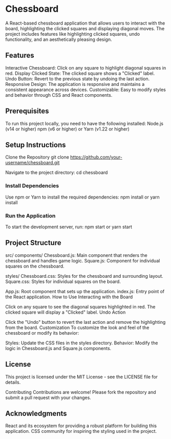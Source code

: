 # Chessboard
A React-based chessboard application that allows users to interact with the board, highlighting the clicked squares and displaying diagonal moves. The project includes features like highlighting clicked squares, undo functionality, and an aesthetically pleasing design.

## Features
Interactive Chessboard: Click on any square to highlight diagonal squares in red.
Display Clicked State: The clicked square shows a "Clicked" label.
Undo Button: Revert to the previous state by undoing the last action.
Responsive Design: The application is responsive and maintains a consistent appearance across devices.
Customizable: Easy to modify styles and behavior through CSS and React components.

## Prerequisites
To run this project locally, you need to have the following installed:
Node.js (v14 or higher)
npm (v6 or higher) or Yarn (v1.22 or higher)

## Setup Instructions
Clone the Repository
git clone https://github.com/your-username/chessboard.git

Navigate to the project directory:
cd chessboard

### Install Dependencies
Use npm or Yarn to install the required dependencies:
npm install
or
yarn install

### Run the Application
To start the development server, run:
npm start
or
yarn start

## Project Structure
src/
components/
Chessboard.js: Main component that renders the chessboard and handles game logic.
Square.js: Component for individual squares on the chessboard.

styles/
Chessboard.css: Styles for the chessboard and surrounding layout.
Square.css: Styles for individual squares on the board.

App.js: Root component that sets up the application.
index.js: Entry point of the React application.
How to Use
Interacting with the Board

Click on any square to see the diagonal squares highlighted in red.
The clicked square will display a "Clicked" label.
Undo Action

Click the "Undo" button to revert the last action and remove the highlighting from the board.
Customization
To customize the look and feel of the chessboard or modify its behavior:

Styles: Update the CSS files in the styles directory.
Behavior: Modify the logic in Chessboard.js and Square.js components.

## License
This project is licensed under the MIT License - see the LICENSE file for details.

Contributing
Contributions are welcome! Please fork the repository and submit a pull request with your changes.

## Acknowledgments
React and its ecosystem for providing a robust platform for building this application.
CSS community for inspiring the styling used in the project.
